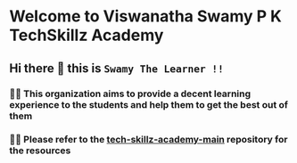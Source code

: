 # Welcome to Viswanatha Swamy P K TechSkillz Academy

## Hi there 👋 this is `Swamy The Learner !!`

### 🙋‍♀️ This organization aims to provide a decent learning experience to the students and help them to get the best out of them

### 👩‍💻 Please refer to the [tech-skillz-academy-main](https://github.com/ViswanathaSwamy-PK-TechSkillz-Academy/tech-skillz-academy-main) repository for the resources

<!--

**Here are some ideas to get you started:**

🙋‍♀️ A short introduction - what is your organization all about?
🌈 Contribution guidelines - how can the community get involved?
👩‍💻 Useful resources - where can the community find your docs? Is there anything else the community should know?
🍿 Fun facts - what does your team eat for breakfast?
🧙 Remember, you can do mighty things with the power of [Markdown](https://docs.github.com/github/writing-on-github/getting-started-with-writing-and-formatting-on-github/basic-writing-and-formatting-syntax)
-->
